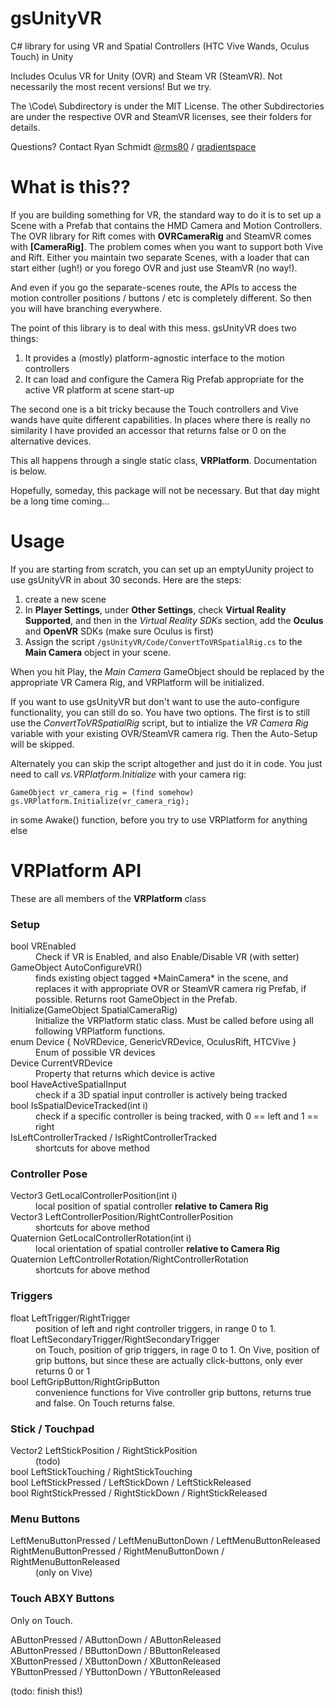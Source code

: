 # gsUnityVR
C# library for using VR and Spatial Controllers (HTC Vive Wands, Oculus Touch) in Unity

Includes Oculus VR for Unity (OVR) and Steam VR (SteamVR). Not necessarily the most recent versions! But we try.

The \Code\ Subdirectory is under the MIT License. The other Subdirectories are under the respective OVR and SteamVR licenses, see their folders for details.

Questions? Contact Ryan Schmidt [@rms80](http://www.twitter.com/rms80) / [gradientspace](http://www.gradientspace.com)


# What is this??

If you are building something for VR, the standard way to do it is to set up a Scene with a Prefab that contains the HMD Camera and Motion Controllers. The OVR library for Rift comes with **OVRCameraRig** and SteamVR comes with **[CameraRig]**. The problem comes when you want to support both Vive and Rift. Either you maintain two separate Scenes, with a loader that can start either (ugh!) or you forego OVR and just use SteamVR (no way!).

And even if you go the separate-scenes route, the APIs to access the motion controller positions / buttons / etc is completely different. So then you will have branching everywhere.

The point of this library is to deal with this mess. gsUnityVR does two things:

1. It provides a (mostly) platform-agnostic interface to the motion controllers
2. It can load and configure the Camera Rig Prefab appropriate for the active VR platform at scene start-up

The second one is a bit tricky because the Touch controllers and Vive wands have quite different capabilities. In places where there is really no similarity I have provided an accessor that returns false or 0 on the alternative devices. 

This all happens through a single static class, **VRPlatform**. Documentation is below.

Hopefully, someday, this package will not be necessary. But that day might be a long time coming...


# Usage

If you are starting from scratch, you can set up an emptyUunity project to use gsUnityVR in about 30 seconds. Here are the steps:

1. create a new scene
2. In **Player Settings**, under **Other Settings**, check **Virtual Reality Supported**, and then in the *Virtual Reality SDKs* section, add the **Oculus** and **OpenVR** SDKs (make sure Oculus is first)
3. Assign the script `/gsUnityVR/Code/ConvertToVRSpatialRig.cs` to the **Main Camera** object in your scene.

When you hit Play, the *Main Camera* GameObject should be replaced by the appropriate VR Camera Rig, and VRPlatform will be initialized.


If you want to use gsUnityVR but don't want to use the auto-configure functionality, you can still do so. You have two options. The first is to still use the *ConvertToVRSpatialRig* script, but to intialize the *VR Camera Rig* variable with your existing OVR/SteamVR camera rig. Then the Auto-Setup will be skipped.

Alternately you can skip the script altogether and just do it in code. You just need to call *vs.VRPlatform.Initialize* with your camera rig:
~~~~
GameObject vr_camera_rig = (find somehow)
gs.VRPlatform.Initialize(vr_camera_rig);
~~~~
in some Awake() function, before you try to use VRPlatform for anything else



# VRPlatform API

These are all members of the **VRPlatform** class

### Setup

<dl> 
  <dt>bool VREnabled</dt>
  <dd>Check if VR is Enabled, and also Enable/Disable VR (with setter)</dd>

  <dt>GameObject AutoConfigureVR()</dt>
  <dd>finds existing object tagged *MainCamera* in the scene, and replaces it with appropriate OVR or SteamVR camera rig Prefab, if possible. Returns root GameObject in the Prefab.</dd>

  <dt>Initialize(GameObject SpatialCameraRig)</dt>
  <dd>Initialize the VRPlatform static class. Must be called before using all following VRPlatform functions.</dd>

  <dt>enum Device { NoVRDevice, GenericVRDevice, OculusRift, HTCVive }</dt>
  <dd>Enum of possible VR devices</dd>

  <dt>Device CurrentVRDevice</dt>
  <dd>Property that returns which device is active</dd>

  <dt>bool HaveActiveSpatialInput</dt>
  <dd>check if a 3D spatial input controller is actively being tracked</dd>

  <dt>bool IsSpatialDeviceTracked(int i)</dt>
  <dd>check if a specific controller is being tracked, with 0 == left and 1 == right</dd>

  <dt>IsLeftControllerTracked / IsRightControllerTracked</dt>
  <dd>shortcuts for above method</dd>

</dl>

### Controller Pose

<dl>

  <dt>Vector3 GetLocalControllerPosition(int i)</dt>
  <dd>local position of spatial controller <strong>relative to Camera Rig</strong></dd>

  <dt>Vector3 LeftControllerPosition/RightControllerPosition</dt>
  <dd>shortcuts for above method</dd>

  <dt>Quaternion GetLocalControllerRotation(int i)</dt>
  <dd>local orientation of spatial controller <strong>relative to Camera Rig</strong></dd>

  <dt>Quaternion LeftControllerRotation/RightControllerRotation</dt>
  <dd>shortcuts for above method</dd>

</dl>


### Triggers

<dl>

  <dt>float LeftTrigger/RightTrigger</dt>
  <dd>position of left and right controller triggers, in range 0 to 1.</dd>

  <dt>float LeftSecondaryTrigger/RightSecondaryTrigger</dt>
  <dd>on Touch, position of grip triggers, in rage 0 to 1. On Vive, position of grip buttons, but since these are actually click-buttons, only ever returns 0 or 1</dd>

  <dt>bool LeftGripButton/RightGripButton</dt>
  <dd>convenience functions for Vive controller grip buttons, returns true and false. On Touch returns false.</dd>


</dl>
  

### Stick / Touchpad

<dl>

<dt>Vector2 LeftStickPosition / RightStickPosition</dt>
<dd>(todo)</dd>

<dt>bool LeftStickTouching / RightStickTouching</dt>
<dd></dd>

<dt>bool LeftStickPressed / LeftStickDown / LeftStickReleased</dt>
<dd></dd>

<dt>bool RightStickPressed / RightStickDown / RightStickReleased</dt>
<dd></dd>


</dl>


### Menu Buttons

<dl>

<dt>LeftMenuButtonPressed / LeftMenuButtonDown / LeftMenuButtonReleased</dt>
<dd></dd>

<dt>RightMenuButtonPressed / RightMenuButtonDown / RightMenuButtonReleased </dt>
<dd>(only on Vive)</dd>

</dl>


### Touch ABXY Buttons

Only on Touch.

<dl>

<dt>AButtonPressed / AButtonDown / AButtonReleased</dt>
<dd></dd>

<dt>AButtonPressed / BButtonDown / BButtonReleased</dt>
<dd></dd>

<dt>XButtonPressed / XButtonDown / XButtonReleased</dt>
<dd></dd>

<dt>YButtonPressed / YButtonDown / YButtonReleased</dt>
<dd></dd>

</dl>


(todo: finish this!)





